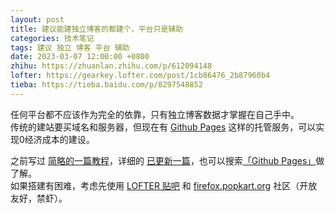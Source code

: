 ```yaml
---
layout: post
title: 建议能建独立博客的都建个，平台只是辅助
categories: 技术笔记
tags: 建议 独立 博客 平台 辅助
date: 2023-03-07 12:00:00 +0800
zhihu: https://zhuanlan.zhihu.com/p/612094148
lofter: https://gearkey.lofter.com/post/1cb86476_2b87960b4
tieba: https://tieba.baidu.com/p/8297548852
---
```


任何平台都不应该作为完全的依靠，只有独立博客数据才掌握在自己手中。  
传统的建站要买域名和服务器，但现在有 [Github Pages](https://pages.github.com/) 这样的托管服务，可以实现0经济成本的建设。

之前写过 [简略的一篇教程](https://zhuanlan.zhihu.com/p/597804487)，详细的 [已更新一篇](https://zhuanlan.zhihu.com/p/612163643)，也可以搜索[「Github Pages」](https://cn.bing.com/search?q=github+pages)做了解。  
如果搭建有困难，考虑先使用 [LOFTER 贴吧](https://tieba.baidu.com/f?kw=lofter) 和 [firefox.popkart.org](https://firefox.popkart.org/) 社区（开放友好，禁虾）。